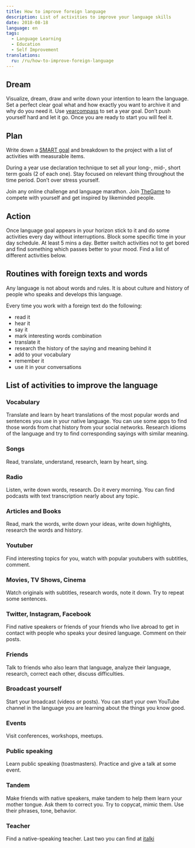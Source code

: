 ```yaml
---
title: How to improve foreign language
description: List of activities to improve your language skills
date: 2018-08-18
language: en
tags:
  - Language Learning
  - Education
  - Self Improvement
translations:
  ru: /ru/how-to-improve-foreign-language
---
```


## Dream

Visualize, dream, draw and write down your intention to learn the language. Set a perfect clear goal what and how exactly you want to archive it and why do you need it. Use [yearcompass](http://yearcompass.com/) to set a year goal. Don’t push yourself hard and let it go. Once you are ready to start you will feel it.

## Plan

Write down a [SMART goal](https://en.wikipedia.org/wiki/SMART_criteria) and breakdown to the project with a list of activities with measurable items.

During a year use declaration technique to set all your long-, mid-, short term goals (2 of each one). Stay focused on relevant thing throughout the time period. Don’t over stress yourself.

Join any online challenge and language marathon. Join [TheGame](/the-game) to compete with yourself and get inspired by likeminded people.

## Action

Once language goal appears in your horizon stick to it and do some activities every day without interruptions. Block some specific time in your day schedule. At least 5 mins a day. Better switch activities not to get bored and find something which passes better to your mood. Find a list of different activities below.

## Routines with foreign texts and words

Any language is not about words and rules. It is about culture and history of people who speaks and develops this language.

Every time you work with a foreign text do the following:

- read it
- hear it
- say it
- mark interesting words combination
- translate it
- research the history of the saying and meaning behind it
- add to your vocabulary
- remember it
- use it in your conversations

## List of activities to improve the language

### Vocabulary

Translate and learn by heart translations of the most popular words and sentences you use in your native language. You can use some apps to find those words from chat history from your social networks. Research idioms of the language and try to find corresponding sayings with similar meaning.

### Songs

Read, translate, understand, research, learn by heart, sing.

### Radio

Listen, write down words, research. Do it every morning. You can find podcasts with text transcription nearly about any topic.

### Articles and Books

Read, mark the words, write down your ideas, write down highlights, research the words and history.

### Youtuber

Find interesting topics for you, watch with popular youtubers with subtitles, comment.

### Movies, TV Shows, Cinema

Watch originals with subtitles, research words, note it down. Try to repeat some sentences.

### Twitter, Instagram, Facebook

Find native speakers or friends of your friends who live abroad to get in contact with people who speaks your desired language. Comment on their posts.

### Friends

Talk to friends who also learn that language, analyze their language, research, correct each other, discuss difficulties.

### Broadcast yourself

Start your broadcast (videos or posts). You can start your own YouTube channel in the language you are learning about the things you know good.

### Events

Visit conferences, workshops, meetups.

### Public speaking

Learn public speaking (toastmasters). Practice and give a talk at some event.

### Tandem

Make friends with native speakers, make tandem to help them learn your mother tongue. Ask them to correct you. Try to copycat, mimic them. Use their phrases, tone, behavior.

### Teacher

Find a native-speaking teacher. Last two you can find at [italki](https://italki.com)
